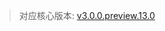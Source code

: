> 对应核心版本: [v3.0.0.preview.13.0](https://github.com/ForteScarlet/simpler-robot/releases/tag/v3.0.0.preview.13.0)


